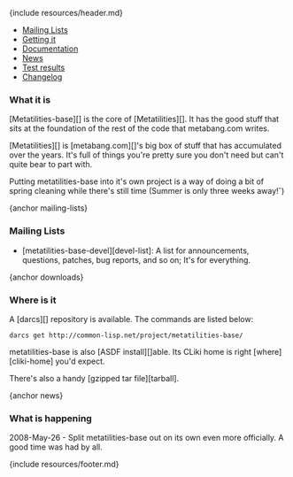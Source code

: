 {include resources/header.md}

<div class="contents">
<div class="system-links">

  * [Mailing Lists][3]
  * [Getting it][4]
  * [Documentation][5]
  * [News][6]
  * [Test results][tr]
  * [Changelog][7]

   [3]: #mailing-lists
   [4]: #downloads
   [5]: documentation/ "documentation link"
   [6]: #news
   [7]: changelog.html
   [tr]: test-report.html
   
</div>
<div class="system-description">

### What it is

[Metatilities-base][] is the core of [Metatilities][]. It
has the good stuff that sits at the foundation of the rest of
the code that metabang.com writes.

[Metatilities][] is [metabang.com][]'s big box of stuff that
has accumulated over the years. It's full of things you're 
pretty sure you don't need but can't quite bear to part with. 

Putting metatilities-base into it's own project is a way of
doing a bit of spring cleaning while there's still time
(Summer is only three weeks away!˘)

{anchor mailing-lists}

### Mailing Lists

  * [metatilities-base-devel][devel-list]: A list for
    announcements, questions, patches, bug reports, and so
    on; It's for everything.

{anchor downloads}

### Where is it

A [darcs][] repository is available. The commands are listed below:

    darcs get http://common-lisp.net/project/metatilities-base/

metatilities-base is also [ASDF install][]able. Its CLiki
home is right [where][cliki-home] you'd expect.

There's also a handy [gzipped tar file][tarball].


{anchor news}

### What is happening

2008-May-26 - Split metatilities-base out on its own even
more officially. A good time was had by all.

</div> </div>

{include resources/footer.md}

